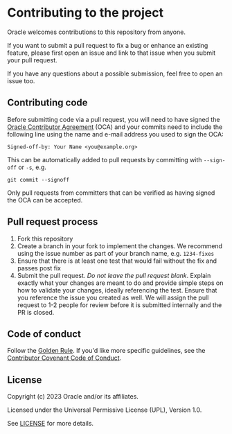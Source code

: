 # Contributing to the project

Oracle welcomes contributions to this repository from anyone.

If you want to submit a pull request to fix a bug or enhance an existing
feature, please first open an issue and link to that issue when you
submit your pull request.

If you have any questions about a possible submission, feel free to open
an issue too.

## Contributing code

Before submitting code via a pull request, you will need to have signed 
the [Oracle Contributor Agreement][OCA] (OCA) and your commits need to 
include the following line using the name and e-mail address you used to 
sign the OCA:

```text
Signed-off-by: Your Name <you@example.org>
```

This can be automatically added to pull requests by committing with `--sign-off`
or `-s`, e.g.

```text
git commit --signoff
```

Only pull requests from committers that can be verified as having signed the OCA
can be accepted.

## Pull request process

1. Fork this repository
1. Create a branch in your fork to implement the changes. We recommend using
   the issue number as part of your branch name, e.g. `1234-fixes`
1. Ensure that there is at least one test that would fail without the fix and
   passes post fix
1. Submit the pull request. *Do not leave the pull request blank*. Explain exactly
   what your changes are meant to do and provide simple steps on how to validate
   your changes, ideally referencing the test. Ensure that you reference the issue
   you created as well. We will assign the pull request to 1-2 people for review
   before it is submitted internally and the PR is closed.

## Code of conduct

Follow the [Golden Rule](https://en.wikipedia.org/wiki/Golden_Rule). If you'd
like more specific guidelines, see the [Contributor Covenant Code of Conduct][COC].

## License

Copyright (c) 2023 Oracle and/or its affiliates.

Licensed under the Universal Permissive License (UPL), Version 1.0.

See [LICENSE](./LICENSE.txt) for more details.

[OCA]: https://oca.opensource.oracle.com
[COC]: https://www.contributor-covenant.org/version/1/4/code-of-conduct/
